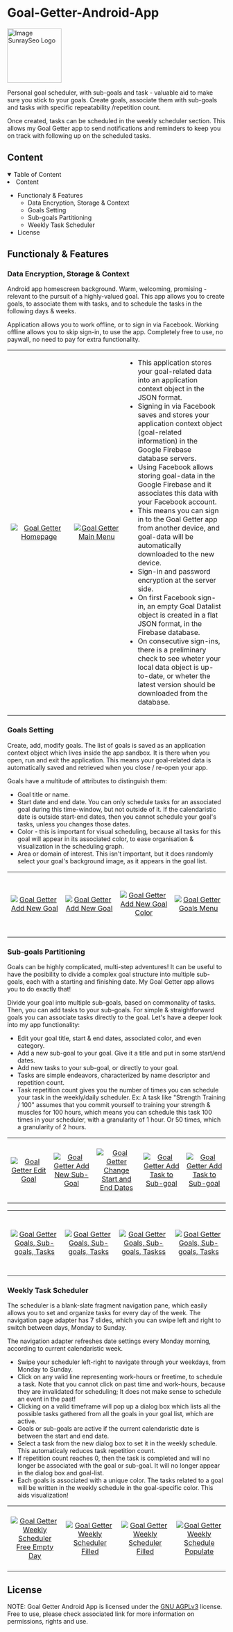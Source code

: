 # Goal-Getter-Android-App

<img src="app/src/main/res/mipmap-xxhdpi/ic_launcher_goal_getter_app.png" alt="Image SunraySeo Logo" width="125" style="max-width: 30%;">
<p>Personal goal scheduler, with sub-goals and task - valuable aid to make sure you stick to your goals. Create goals, associate them with sub-goals and tasks with specific repeatability /repetition count.</p>
<p>Once created, tasks can be scheduled in the weekly scheduler section. This allows my Goal Getter app to send notifications and reminders to keep you on track with following up on the scheduled tasks.</p>
<p> </p>

<h2>Content</h2>
<details open="">
  <summary>Table of Content</summary>
  <li class="task-list-item">Content</li>
  <ul class="contains-task-list">
    <li class="task-list-item">
      <summary>Functionaly & Features</summary>
      <ul class="contains-task-list">
            <li class="task-list-item">Data Encryption, Storage & Context</li>
            <li class="task-list-item">Goals Setting</li>
            <li class="task-list-item">Sub-goals Partitioning</li>
            <li class="task-list-item">Weekly Task Scheduler</li>
      </ul>  
    </li>
    <li class="task-list-item">License</li>
  </ul>
</details>



<h2>Functionaly & Features</h2>
<h3>Data Encryption, Storage & Context</h3>
<p>Android app homescreen background. Warm, welcoming, promising - relevant to the pursuit of a highly-valued goal. This app allows you to create goals, to associate them with tasks, and to schedule the tasks in the following days & weeks.</p>
<p>Application allows you to work offline, or to sign in via Facebook. Working offline allows you to skip sign-in, to use the app. Completely free to use, no paywall, no need to pay for extra functionality. </p>
<table cellspacing="20" border="0" width=30%>
      <tr>
        <td width="270" height="135">
          <p align="center" dir="auto">
            <a target="_blank" rel="noopener noreferrer" href="/app/screencasts/img/screen1_homepage.jpg">
              <img src="/app/screencasts/img/screen1_homepage.jpg" alt="Goal Getter Homepage">
            </a>
          </p>
        </td>
        <td width="270" height="135">
          <p align="center" dir="auto">
            <a target="_blank" rel="noopener noreferrer" href="/app/screencasts/img/screen2_main_menu.jpg">
              <img src="/app/screencasts/img/screen2_main_menu.jpg" alt="Goal Getter Main Menu">
            </a>
          </p>
        </td>
        <td width="500" height="250">
          <p align="top" dir="auto">                
            <ul>
                  <li>This application stores your goal-related data into an application context object in the JSON format.</li>
                  <li>Signing in via Facebook saves and stores your application context object (goal-related information) in the Google Firebase database servers.</li>
                  <li>Using Facebook allows storing goal-data in the Google Firebase and it associates this data with your Facebook account.</li>
                  <li>This means you can sign in to the Goal Getter app from another device, and goal-data will be automatically downloaded to the new device.</li>
                  <li>Sign-in and password encryption at the server side.</li>
                  <li>On first Facebook sign-in, an empty Goal Datalist object is created in a flat JSON format, in the Firebase database.</li>
                  <li>On consecutive sign-ins, there is a preliminary check to see wheter your local data object is up-to-date, or wheter the latest version should be downloaded from the database.</li>
            </ul>  
          </p>
        </td>
      </tr>
</table>



<h3>Goals Setting</h3>
<p>Create, add, modify goals. The list of goals is saved as an application context object which lives inside the app sandbox. It is there when you open, run and exit the application. This means your goal-related data is automatically saved and retrieved when you close / re-open your app. </p>
<p>Goals have a multitude of attributes to distinguish them:</p>
<ul>
      <li>Goal title or name.</li>
      <li>Start date and end date. You can only schedule tasks for an associated goal during this time-window, but not outside of it. If the calendaristic date is outside start-end dates, then you cannot schedule your goal's tasks, unless you changes those dates.</li>
      <li>Color - this is important for visual scheduling, because all tasks for this goal will appear in its associated color, to ease organisation & visualization in the scheduling graph. </li>
      <li>Area or domain of interest. This isn't important, but it does randomly select your goal's background image, as it appears in the goal list.</li>
</ul> 
<table cellspacing="10" border="0">
      <tr>
        <td width="300" height="150">
          <p align="center" dir="auto">
            <a target="_blank" rel="noopener noreferrer" href="/app/screencasts/img/screen3_add_new_goal.jpg">
              <img src="/app/screencasts/img/screen3_add_new_goal.jpg" alt="Goal Getter Add New Goal">
            </a>
          </p>
        </td>
        <td width="300" height="150">
          <p align="center" dir="auto">
            <a target="_blank" rel="noopener noreferrer" href="/app/screencasts/img/screen4_add_new_goal.jpg">
              <img src="/app/screencasts/img/screen4_add_new_goal.jpg" alt="Goal Getter Add New Goal">
            </a>
          </p>
        </td>
        <td width="300" height="150">
          <p align="center" dir="auto">
            <a target="_blank" rel="noopener noreferrer" href="/app/screencasts/img/screen5_add_new_goal_color.jpg">
              <img src="/app/screencasts/img/screen5_add_new_goal_color.jpg" alt="Goal Getter Add New Goal Color">
            </a>
          </p>
        </td>
        <td width="300" height="150">
          <p align="center" dir="auto">
            <a target="_blank" rel="noopener noreferrer" href="/app/screencasts/img/screen6_goals_menu.jpg">
              <img src="/app/screencasts/img/screen6_goals_menu.jpg" alt="Goal Getter Goals Menu">
            </a>
          </p>
        </td>
      </tr>
</table>



<h3>Sub-goals Partitioning</h3>
<p>Goals can be highly complicated, multi-step adventures! It can be useful to have the posibility to divide a complex goal structure into multiple sub-goals, each with a starting and finishing date. My Goal Getter app allows you to do exactly that!</p>
<p>Divide your goal into multiple sub-goals, based on commonality of tasks. Then, you can add tasks to your sub-goals. For simple & straightforward goals you can associate tasks directly to the goal. Let's have a deeper look into my app functionality: </p>
<ul>
      <li>Edit your goal title, start & end dates, associated color, and even category.</li>
      <li>Add a new sub-goal to your goal. Give it a title and put in some start/end dates.</li>
      <li>Add new tasks to your sub-goal, or directly to your goal. </li>
      <li>Tasks are simple endeavors, characterized by name descriptor and repetition count.</li>
      <li>Task repetition count gives you the number of times you can schedule your task in the weekly/daily scheduler. Ex: A task like "Strength Training / 100" assumes that you commit yourself to training your strength & muscles for 100 hours, which means you can schedule this task 100 times in your scheduler, with a granularity of 1 hour. Or 50 times, which a granularity of 2 hours.</li>
</ul> 
<table cellspacing="10" border="0">
      <tr>
        <td width="300" height="150">
          <p align="center" dir="auto">
            <a target="_blank" rel="noopener noreferrer" href="/app/screencasts/img/screen7_edit_goal.jpg">
              <img src="/app/screencasts/img/screen7_edit_goal.jpg" alt="Goal Getter Edit Goal">
            </a>
          </p>
        </td>
        <td width="300" height="150">
          <p align="center" dir="auto">
            <a target="_blank" rel="noopener noreferrer" href="/app/screencasts/img/screen8_add_new_subgoal.jpg">
              <img src="/app/screencasts/img/screen8_add_new_subgoal.jpg" alt="Goal Getter Add New Sub-Goal">
            </a>
          </p>
        </td>
        <td width="300" height="150">
          <p align="center" dir="auto">
            <a target="_blank" rel="noopener noreferrer" href="/app/screencasts/img/screen9_add_new_subgoal_dates.jpg">
              <img src="/app/screencasts/img/screen9_add_new_subgoal_dates.jpg" alt="Goal Getter Change Start and End Dates">
            </a>
          </p>
        </td>
        <td width="300" height="150">
          <p align="center" dir="auto">
            <a target="_blank" rel="noopener noreferrer" href="/app/screencasts/img/screen10_add_task_to_subgoal.jpg">
              <img src="/app/screencasts/img/screen10_add_task_to_subgoal.jpg" alt="Goal Getter Add Task to Sub-goal">
            </a>
          </p>
        </td>
        <td width="300" height="150">
          <p align="center" dir="auto">
            <a target="_blank" rel="noopener noreferrer" href="/app/screencasts/img/screen11_add_task_to_subgoal.jpg">
              <img src="/app/screencasts/img/screen11_add_task_to_subgoal.jpg" alt="Goal Getter Add Task to Sub-goal">
            </a>
          </p>
        </td>
      </tr>
</table>
<table cellspacing="10" border="0">
      <tr>
        <td width="300" height="150">
          <p align="center" dir="auto">
            <a target="_blank" rel="noopener noreferrer" href="/app/screencasts/img/screen12_list_subgoals.jpg">
              <img src="/app/screencasts/img/screen12_list_subgoals.jpg" alt="Goal Getter Goals, Sub-goals, Tasks">
            </a>
          </p>
        </td>
        <td width="300" height="150">
          <p align="center" dir="auto">
            <a target="_blank" rel="noopener noreferrer" href="/app/screencasts/img/screen13_list_subgoals.jpg">
              <img src="/app/screencasts/img/screen13_list_subgoals.jpg" alt="Goal Getter Goals, Sub-goals, Tasks">
            </a>
          </p>
        </td>
        <td width="300" height="150">
          <p align="center" dir="auto">
            <a target="_blank" rel="noopener noreferrer" href="/app/screencasts/img/screen14_list_subgoals.jpg">
              <img src="/app/screencasts/img/screen14_list_subgoals.jpg" alt="Goal Getter Goals, Sub-goals, Taskss">
            </a>
          </p>
        </td>
        <td width="300" height="150">
          <p align="center" dir="auto">
            <a target="_blank" rel="noopener noreferrer" href="/app/screencasts/img/screen15_list_subgoals.jpg">
              <img src="/app/screencasts/img/screen15_list_subgoals.jpg" alt="Goal Getter Goals, Sub-goals, Tasks">
            </a>
          </p>
        </td>
      </tr>
</table>



<h3>Weekly Task Scheduler</h3>
<p>The scheduler is a blank-slate fragment navigation pane, which easily allows you to set and organize tasks for every day of the week. The navigation page adapter has 7 slides, which you can swipe left and right to switch between days, Monday to Sunday.</p>
<p>The navigation adapter refreshes date settings every Monday morning, according to current calendaristic week.</p>
<ul>
      <li>Swipe your scheduler left-right to navigate through your weekdays, from Monday to Sunday.</li>
      <li>Click on any valid line representing work-hours or freetime, to schedule a task. Note that you cannot click on past time and work-hours, because they are invalidated for scheduling; It does not make sense to schedule an event in the past!</li>
      <li>Clicking on a valid timeframe will pop up a dialog box which lists all the possible tasks gathered from all the goals in your goal list, which are active.</li>
      <li>Goals or sub-goals are active if the current calendaristic date is between the start and end date.</li>
      <li>Select a task from the new dialog box to set it in the weekly schedule. This automaticaly reduces task repetition count.</li>
      <li>If repetition count reaches 0, then the task is completed and will no longer be associated with the goal or sub-goal. It will no longer appear in the dialog box and goal-list.</li>
      <li>Each goals is associated with a unique color. The tasks related to a goal will be written in the weekly schedule in the goal-specific color. This aids visualization!
</ul> 
<table cellspacing="10" border="0">
      <tr>
        <td width="300" height="150">
          <p align="center" dir="auto">
            <a target="_blank" rel="noopener noreferrer" href="/app/screencasts/img/screen16_schedule.jpg">
              <img src="/app/screencasts/img/screen16_schedule.jpg" alt="Goal Getter Weekly Scheduler Free Empty Day">
            </a>
          </p>
        </td>
        <td width="300" height="150">
          <p align="center" dir="auto">
            <a target="_blank" rel="noopener noreferrer" href="/app/screencasts/img/screen17_schedule_filled.jpg">
              <img src="/app/screencasts/img/screen17_schedule_filled.jpg" alt="Goal Getter Weekly Scheduler Filled">
            </a>
          </p>
        </td>
        <td width="300" height="150">
          <p align="center" dir="auto">
            <a target="_blank" rel="noopener noreferrer" href="/app/screencasts/img/screen18_schedule_filled2.jpg">
              <img src="/app/screencasts/img/screen18_schedule_filled2.jpg" alt="Goal Getter Weekly Scheduler Filled">
            </a>
          </p>
        </td>
        <td width="300" height="150">
          <p align="center" dir="auto">
            <a target="_blank" rel="noopener noreferrer" href="/app/screencasts/img/screen19_schedule_populate.jpg">
              <img src="/app/screencasts/img/screen19_schedule_populate.jpg" alt="Goal Getter Weekly Schedule Populate">
            </a>
          </p>
        </td>
      </tr>
</table>


<h2>License</h2>
NOTE: Goal Getter Android App is licensed under the <a href="https://choosealicense.com/licenses/agpl-3.0/">GNU AGPLv3</a> license. Free to use, please check associated link for more information on permissions, rights and use.

